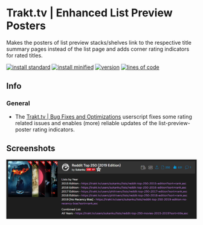 # Trakt.tv | Enhanced List Preview Posters
Makes the posters of list preview stacks/shelves link to the respective title summary pages instead of the list page and adds corner rating indicators for rated titles.

[![install standard](https://img.shields.io/badge/install-standard-006400)](https://raw.githubusercontent.com/Fenn3c401/Trakt.tv-Userscript-Collection/main/userscripts/dist/kji85iek.user.js) [![install minified](https://img.shields.io/badge/install-minified-64962a)](https://raw.githubusercontent.com/Fenn3c401/Trakt.tv-Userscript-Collection/main/userscripts/dist/kji85iek.min.user.js) [![version](https://img.shields.io/badge/version-1.0.0-blue)](../../../../commits/main/userscripts/dist/kji85iek.user.js) [![lines of code](https://img.shields.io/badge/loc-42-orange)](../../userscripts/dist/kji85iek.user.js)

## Info
### General
- The [Trakt.tv | Bug Fixes and Optimizations](brzmp0a9.md) userscript fixes some rating related issues and enables (more) reliable updates of the list-preview-poster rating indicators.
## Screenshots
![Screenshot](screenshots/kji85iek-1.png)
